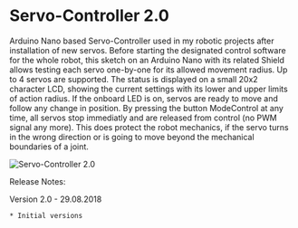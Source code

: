 # Servo-Controller 2.0

Arduino Nano based Servo-Controller used in my robotic projects after 
installation of new servos. Before starting the designated control software
for the whole robot, this sketch on an Arduino Nano with its related Shield
allows testing each servo one-by-one for its allowed movement radius. Up to
4 servos are supported. 
The status is displayed on a small 20x2 character LCD, showing the current
settings with its lower and upper limits of action radius. If the onboard
LED is on, servos are ready to move and follow any change in position. By
pressing the button ModeControl at any time, all servos stop immediatly and
are released from control (no PWM signal any more). This does protect the 
robot mechanics, if the servo turns in the wrong direction or is going to
move beyond the mechanical boundaries of a joint.
 
![Servo-Controller 2.0](./doc/ServoControllerV2.png)

Release Notes:
	
Version 2.0 - 29.08.2018

	* Initial versions
